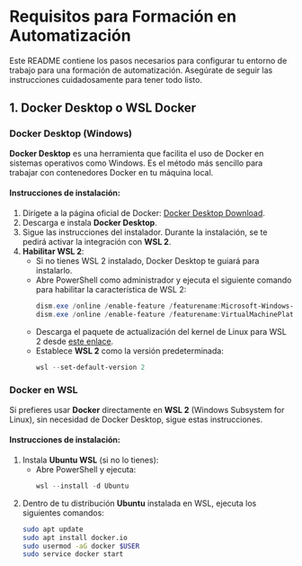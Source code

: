 # Requisitos para Formación en Automatización

Este README contiene los pasos necesarios para configurar tu entorno de trabajo para una formación de automatización. Asegúrate de seguir las instrucciones cuidadosamente para tener todo listo.

## 1. Docker Desktop o WSL Docker

### Docker Desktop (Windows)
**Docker Desktop** es una herramienta que facilita el uso de Docker en sistemas operativos como Windows. Es el método más sencillo para trabajar con contenedores Docker en tu máquina local.

#### Instrucciones de instalación:
1. Dirígete a la página oficial de Docker: [Docker Desktop Download](https://www.docker.com/products/docker-desktop).
2. Descarga e instala **Docker Desktop**.
3. Sigue las instrucciones del instalador. Durante la instalación, se te pedirá activar la integración con **WSL 2**.
4. **Habilitar WSL 2**:
   - Si no tienes WSL 2 instalado, Docker Desktop te guiará para instalarlo.
   - Abre PowerShell como administrador y ejecuta el siguiente comando para habilitar la característica de WSL 2:
     ```powershell
     dism.exe /online /enable-feature /featurename:Microsoft-Windows-Subsystem-Linux /all /norestart
     dism.exe /online /enable-feature /featurename:VirtualMachinePlatform /all /norestart
     ```
   - Descarga el paquete de actualización del kernel de Linux para WSL 2 desde [este enlace](https://aka.ms/wsl2kernel).
   - Establece **WSL 2** como la versión predeterminada:
     ```powershell
     wsl --set-default-version 2
     ```

### Docker en WSL
Si prefieres usar **Docker** directamente en **WSL 2** (Windows Subsystem for Linux), sin necesidad de Docker Desktop, sigue estas instrucciones.

#### Instrucciones de instalación:
1. Instala **Ubuntu WSL** (si no lo tienes):
   - Abre PowerShell y ejecuta:
     ```powershell
     wsl --install -d Ubuntu
     ```
2. Dentro de tu distribución **Ubuntu** instalada en WSL, ejecuta los siguientes comandos:
   ```bash
   sudo apt update
   sudo apt install docker.io
   sudo usermod -aG docker $USER
   sudo service docker start
